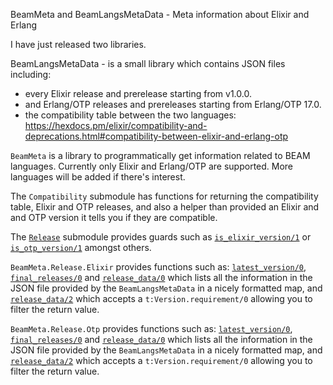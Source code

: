 BeamMeta and BeamLangsMetaData - Meta information about Elixir and Erlang

I have just released two libraries.

BeamLangsMetaData - is a small library which contains JSON files including:
  - every Elixir release and prerelease starting from v1.0.0.
  - and Erlang/OTP releases and prereleases starting from Erlang/OTP 17.0.
  - the compatibility table between the two languages: 
  https://hexdocs.pm/elixir/compatibility-and-deprecations.html#compatibility-between-elixir-and-erlang-otp


`BeamMeta` is a library to programmatically get information related to BEAM languages.
Currently only Elixir and Erlang/OTP are supported. More languages will be added if there's interest.

The `Compatibility` submodule has functions for returning the compatibility table, Elixir and OTP releases, and also a helper than provided an Elixir and and OTP version it tells you if they are compatible.

The [`Release`](`BeamMeta.Release`) submodule provides guards such as [`is_elixir_version/1`](`BeamMeta.Release.is_elixir_version/1`) or [`is_otp_version/1`](`BeamMeta.Release.is_otp_version/1`) amongst others.

`BeamMeta.Release.Elixir` provides functions such as: [`latest_version/0`](`BeamMeta.Release.Elixir.latest_version/0`), [`final_releases/0`](`BeamMeta.Release.Elixir.final_releases/0`) and [`release_data/0`](`BeamMeta.Release.Elixir.release_data/0`) which lists all the information in the JSON file provided by the `BeamLangsMetaData` in a nicely formatted map, and [`release_data/2`](`BeamMeta.Release.Elixir.release_data/1`) which accepts a `t:Version.requirement/0` allowing you to filter the return value.

`BeamMeta.Release.Otp` provides functions such as: [`latest_version/0`](`BeamMeta.Release.Otp.latest_version/0`), [`final_releases/0`](`BeamMeta.Release.Otp.final_releases/0`) and [`release_data/0`](`BeamMeta.Release.Otp.release_data/0`) which lists all the information in the JSON file provided by the `BeamLangsMetaData` in a nicely formatted map, and [`release_data/2`](`BeamMeta.Release.Otp.release_data/1`) which accepts a `t:Version.requirement/0` allowing you to filter the return value.

